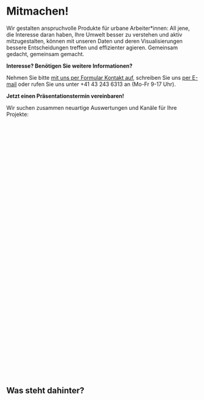 # Mitmachen!

Wir gestalten anspruchvolle Produkte für urbane Arbeiter*innen: All jene, die Interesse daran haben, Ihre Umwelt besser zu verstehen und aktiv mitzugestalten, können mit unseren Daten und deren Visualisierungen bessere Entscheidungen treffen und effizienter agieren. Gemeinsam gedacht, gemeinsam gemacht.

**Interesse? Benötigen Sie weitere Informationen?**

Nehmen Sie bitte [mit uns per Formular Kontakt auf](https://mailchi.mp/471fc9137668/smartuse-mitmachen), schreiben Sie uns [per E-mail](mailto:info@smartuse.ch) oder rufen Sie uns unter +41 43 243 6313 an (Mo-Fr 9-17 Uhr).

**Jetzt einen Präsentationstermin vereinbaren!**

Wir suchen zusammen neuartige Auswertungen und Kanäle für Ihre Projekte:

<div class="calendly-inline-widget" data-url="https://calendly.com/meet-smartuse/30min?hide_landing_page_details=1&hide_event_type_details=1" style="min-width:320px;height:640px;margin-bottom:50px"></div><script type="text/javascript" src="https://assets.calendly.com/assets/external/widget.js"></script>

## Was steht dahinter?
